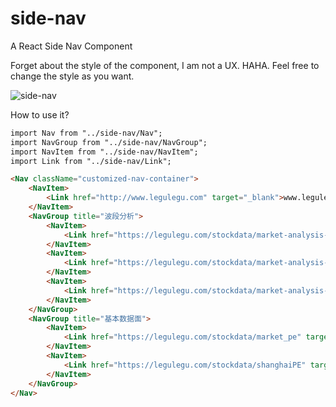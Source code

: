 # side-nav

A React Side Nav Component

Forget about the style of the component, I am not a UX. HAHA. Feel free to change the style as you want.

![side-nav](https://user-images.githubusercontent.com/5471228/36662172-7c1a6014-1b18-11e8-92eb-32f330a4437b.gif)

How to use it?

```html
import Nav from "../side-nav/Nav";
import NavGroup from "../side-nav/NavGroup";
import NavItem from "../side-nav/NavItem";
import Link from "../side-nav/Link";

<Nav className="customized-nav-container">
    <NavItem>
        <Link href="http://www.legulegu.com" target="_blank">www.legulegu.com</Link>
    </NavItem>
    <NavGroup title="波段分析">
        <NavItem>
            <Link href="https://legulegu.com/stockdata/market-analysis-shanghai" target="_blank">上证指数波段分析</Link>
        </NavItem>
        <NavItem>
            <Link href="https://legulegu.com/stockdata/market-analysis-chuangye" target="_blank">创业板波段分析</Link>
        </NavItem>
        <NavItem>
            <Link href="https://legulegu.com/stockdata/market-analysis-average-price" target="_blank">A股p平均股价</Link>
        </NavItem>
    </NavGroup>
    <NavGroup title="基本数据面">
        <NavItem>
            <Link href="https://legulegu.com/stockdata/market_pe" target="_blank">A股整体市盈率</Link>
        </NavItem>
        <NavItem>
            <Link href="https://legulegu.com/stockdata/shanghaiPE" target="_blank">上证A市盈率</Link>
        </NavItem>
    </NavGroup>
</Nav>
```
